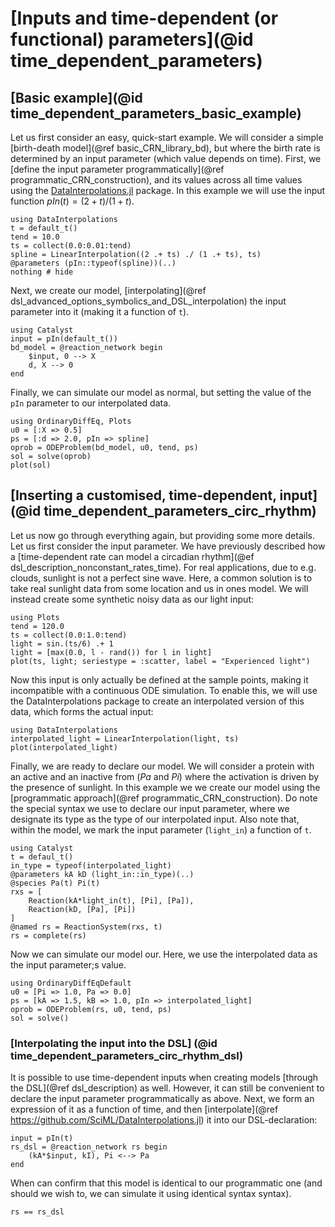 # [Inputs and time-dependent (or functional) parameters](@id time_dependent_parameters)

## [Basic example](@id time_dependent_parameters_basic_example)
Let us first consider an easy, quick-start example. We will consider a simple [birth-death model](@ref basic_CRN_library_bd), but where the birth rate is determined by an input parameter (which value depends on time). First, we [define the input parameter programmatically](@ref programmatic_CRN_construction), and its values across all time values using the [DataInterpolations.jl](https://github.com/SciML/DataInterpolations.jl) package. In this example we will use the input function $pIn(t) = (2 + t)/(1 + t)$.
```@example time_dependent_parameters_basic_example
using DataInterpolations
t = default_t()
tend = 10.0
ts = collect(0.0:0.01:tend)
spline = LinearInterpolation((2 .+ ts) ./ (1 .+ ts), ts)
@parameters (pIn::typeof(spline))(..)
nothing # hide
```
Next, we create our model, [interpolating](@ref dsl_advanced_options_symbolics_and_DSL_interpolation) the input parameter into it (making it a function of `t`).
```@example time_dependent_parameters_basic_example
using Catalyst
input = pIn(default_t())
bd_model = @reaction_network begin
    $input, 0 --> X
    d, X --> 0
end
```
Finally, we can simulate our model as normal, but setting the value of the `pIn` parameter to our interpolated data.
```@example time_dependent_parameters_basic_example
using OrdinaryDiffEq, Plots
u0 = [:X => 0.5]
ps = [:d => 2.0, pIn => spline]
oprob = ODEProblem(bd_model, u0, tend, ps)
sol = solve(oprob)
plot(sol)
```

## [Inserting a customised, time-dependent, input] (@id time_dependent_parameters_circ_rhythm)
Let us now go through everything again, but providing some more details. Let us first consider the input parameter. We have previously described how a [time-dependent rate can model a circadian rhythm](@ef dsl_description_nonconstant_rates_time). For real applications, due to e.g. clouds, sunlight is not a perfect sine wave. Here, a common solution is to take real sunlight data from some location and us in ones model. We will instead create some synthetic noisy data as our light input:
```@example time_dependent_parameters_circ_rhythm
using Plots
tend = 120.0
ts = collect(0.0:1.0:tend)
light = sin.(ts/6) .+ 1
light = [max(0.0, l - rand()) for l in light]
plot(ts, light; seriestype = :scatter, label = "Experienced light")
```
Now this input is only actually be defined at the sample points, making it incompatible with a continuous ODE simulation. To enable this, we will use the DataInterpolations package to create an interpolated version of this data, which forms the actual input:
```@example time_dependent_parameters_circ_rhythm
using DataInterpolations
interpolated_light = LinearInterpolation(light, ts)
plot(interpolated_light)
```
Finally, we are ready to declare our model. We will consider a protein with an active and an inactive from ($Pa$ and $Pi$) where the activation is driven by the presence of sunlight. In this example we we create our model using the [programmatic approach](@ref programmatic_CRN_construction). Do note the special syntax we use to declare our input parameter, where we designate its type as the type of our interpolated input. Also note that, within the model, we mark the input parameter (`light_in`) a function of `t`.
```@example time_dependent_parameters_circ_rhythm
using Catalyst
t = defaul_t()
in_type = typeof(interpolated_light)
@parameters kA kD (light_in::in_type)(..)
@species Pa(t) Pi(t)
rxs = [
    Reaction(kA*light_in(t), [Pi], [Pa]),
    Reaction(kD, [Pa], [Pi])
]
@named rs = ReactionSystem(rxs, t)
rs = complete(rs)
```
Now we can simulate our model our. Here, we use the interpolated data as the input parameter;s value.
```@example time_dependent_parameters_circ_rhythm
using OrdinaryDiffEqDefault
u0 = [Pi => 1.0, Pa => 0.0]
ps = [kA => 1.5, kB => 1.0, pIn => interpolated_light]
oprob = ODEProblem(rs, u0, tend, ps)
sol = solve()
```

### [Interpolating the input into the DSL] (@id time_dependent_parameters_circ_rhythm_dsl)
It is possible to use time-dependent inputs when creating models [through the DSL](@ref dsl_description) as well. However, it can still be convenient to declare the input parameter programmatically as above. Next, we form an expression of it as a function of time, and then [interpolate](@ref https://github.com/SciML/DataInterpolations.jl) it into our DSL-declaration:
```@example time_dependent_parameters_circ_rhythm
input = pIn(t)
rs_dsl = @reaction_network rs begin
    (kA*$input, kI), Pi <--> Pa
end
```
When can confirm that this model is identical to our programmatic one (and should we wish to, we can simulate it using identical syntax syntax).
```@example time_dependent_parameters_circ_rhythm
rs == rs_dsl
```
